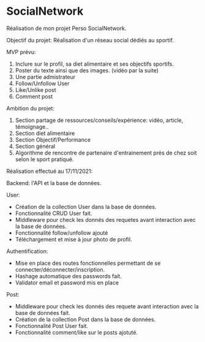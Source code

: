 # SocialNetwork

Réalisation de mon projet Perso SocialNetwork.

Objectif du projet: Réalisation d'un réseau social dédiés au sportif.

MVP prévu:

1) Inclure sur le profil, sa diet alimentaire et ses objectifs sportifs.
2) Poster du texte ainsi que des images. (vidéo par la suite)
3) Une partie admistrateur
4) Follow/Unfollow User
5) Like/Unlike post
6) Comment post


Ambition du projet:

1) Section partage de ressources/conseils/expérience: vidéo, article, témoignage..
2) Section diet alimentaire
3) Section Objectif/Performance
4) Section général
5) Algorithme de rencontre de partenaire d'entrainement près de chez soit selon le sport pratiqué.



Réalisation effectué au 17/11/2021:

Backend: l'API et la base de données.

User:

- Création de la collection User dans la base de données.
- Fonctionnalité CRUD User fait.
- Middleware pour check les donnés des requetes avant interaction avec la base de données.
- Fonctionnalité follow/unfollow ajouté
- Téléchargement et mise à jour photo de profil.

Authentification:

- Mise en place des routes fonctionnelles permettant de se connecter/déconnecter/inscription.
- Hashage automatique des passwords fait.
- Validator email et password mis en place

Post: 

- Middleware pour check les donnés des requete avant interaction avec la base de données fait.
- Création de la collection Post dans la base de données.
- Fonctionnalité Post User fait.
- Fonctionnalité comment/like sur le posts ajotuté.






